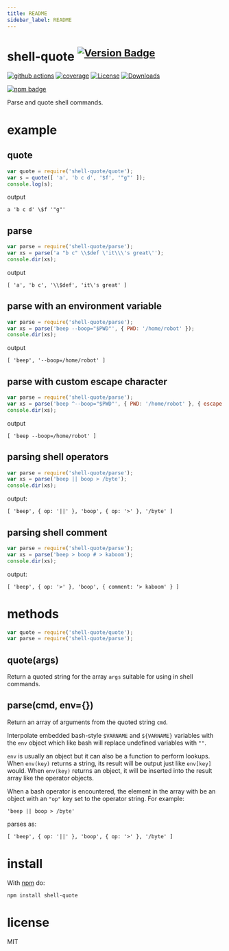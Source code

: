 ```yaml
---
title: README
sidebar_label: README
---
```

# shell-quote <sup>[![Version Badge][npm-version-svg]][package-url]</sup>

[![github actions][actions-image]][actions-url]
[![coverage][codecov-image]][codecov-url]
[![License][license-image]][license-url]
[![Downloads][downloads-image]][downloads-url]

[![npm badge][npm-badge-png]][package-url]

Parse and quote shell commands.

# example

## quote

``` js
var quote = require('shell-quote/quote');
var s = quote([ 'a', 'b c d', '$f', '"g"' ]);
console.log(s);
```

output

```
a 'b c d' \$f '"g"'
```

## parse

``` js
var parse = require('shell-quote/parse');
var xs = parse('a "b c" \\$def \'it\\\'s great\'');
console.dir(xs);
```

output

```
[ 'a', 'b c', '\\$def', 'it\'s great' ]
```

## parse with an environment variable

``` js
var parse = require('shell-quote/parse');
var xs = parse('beep --boop="$PWD"', { PWD: '/home/robot' });
console.dir(xs);
```

output

```
[ 'beep', '--boop=/home/robot' ]
```

## parse with custom escape character

``` js
var parse = require('shell-quote/parse');
var xs = parse('beep ^--boop="$PWD"', { PWD: '/home/robot' }, { escape: '^' });
console.dir(xs);
```

output

```
[ 'beep --boop=/home/robot' ]
```

## parsing shell operators

``` js
var parse = require('shell-quote/parse');
var xs = parse('beep || boop > /byte');
console.dir(xs);
```

output:

```
[ 'beep', { op: '||' }, 'boop', { op: '>' }, '/byte' ]
```

## parsing shell comment

``` js
var parse = require('shell-quote/parse');
var xs = parse('beep > boop # > kaboom');
console.dir(xs);
```

output:

```
[ 'beep', { op: '>' }, 'boop', { comment: '> kaboom' } ]
```

# methods

``` js
var quote = require('shell-quote/quote');
var parse = require('shell-quote/parse');
```

## quote(args)

Return a quoted string for the array `args` suitable for using in shell
commands.

## parse(cmd, env={})

Return an array of arguments from the quoted string `cmd`.

Interpolate embedded bash-style `$VARNAME` and `${VARNAME}` variables with
the `env` object which like bash will replace undefined variables with `""`.

`env` is usually an object but it can also be a function to perform lookups.
When `env(key)` returns a string, its result will be output just like `env[key]`
would. When `env(key)` returns an object, it will be inserted into the result
array like the operator objects.

When a bash operator is encountered, the element in the array with be an object
with an `"op"` key set to the operator string. For example:

```
'beep || boop > /byte'
```

parses as:

```
[ 'beep', { op: '||' }, 'boop', { op: '>' }, '/byte' ]
```

# install

With [npm](http://npmjs.org) do:

```
npm install shell-quote
```

# license

MIT

[package-url]: https://npmjs.org/package/shell-quote
[npm-version-svg]: https://versionbadg.es/ljharb/shell-quote.svg
[deps-svg]: https://david-dm.org/ljharb/shell-quote.svg
[deps-url]: https://david-dm.org/ljharb/shell-quote
[dev-deps-svg]: https://david-dm.org/ljharb/shell-quote/dev-status.svg
[dev-deps-url]: https://david-dm.org/ljharb/shell-quote#info=devDependencies
[npm-badge-png]: https://nodei.co/npm/shell-quote.png?downloads=true&stars=true
[license-image]: https://img.shields.io/npm/l/shell-quote.svg
[license-url]: LICENSE
[downloads-image]: https://img.shields.io/npm/dm/shell-quote.svg
[downloads-url]: https://npm-stat.com/charts.html?package=shell-quote
[codecov-image]: https://codecov.io/gh/ljharb/shell-quote/branch/main/graphs/badge.svg
[codecov-url]: https://app.codecov.io/gh/ljharb/shell-quote/
[actions-image]: https://img.shields.io/endpoint?url=https://github-actions-badge-u3jn4tfpocch.runkit.sh/ljharb/shell-quote
[actions-url]: https://github.com/ljharb/shell-quote/actions

